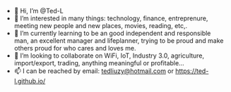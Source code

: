 - 👋 Hi, I’m @Ted-L
- 👀 I’m interested in many things: technology, finance, entreprenure, meeting new people and new places, movies, reading, etc,.
- 🌱 I’m currently learning to be an good independent and responsible man, an excellent manager and lifeplanner, trying to be proud and make others proud for who cares and loves me.
- 💞️ I’m looking to collaborate on WiFi, IoT, Industry 3.0, agriculture, import/export, trading, anything meaningful or profitable...
- 📫 I can be reached by email: tedliuzy@hotmail.com or https://ted-l.github.io/

<!---
Ted-L/Ted-L is a ✨ special ✨ repository because its `README.md` (this file) appears on your GitHub profile.
You can click the Preview link to take a look at your changes.
--->
